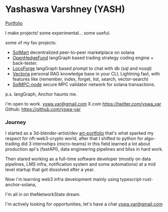 # Yashaswa Varshney (YASH) 
[Portfolio](https://obsi-m1.pages.dev/)

I make projects!
some experimental... some useful.

some of my fav projects:
- [SolMart](https://github.com/yswa-var/P2P_MKV_FE_V1) decentralized peer-to-peer marketplace on solana
- [OpenHedgeFund](https://github.com/starkfleet/openhedgefund) langGraph based trading strategy coding engine + back-tester. 
- [LocoForge](https://github.com/yswa-var/LocoForge) langGraph based prompt to chat with db (sql and nosql)
- [Vectoria](https://github.com/yswa-var/Vectoria) personal RAG knowledge base in your CLI, Lightning fast, with features like (remember, index, forget, list, search, vector-search)
- [SolMPC-node](https://github.com/yswa-var/SolMPC-Node) secure MPC validator network for solana transactions.

p.s. langGraph, Anchor haunts me.

i'm open to work. yswa.var@gmail.com
X.com https://twitter.com/yswa_var
Github: https://github.com/yswa-var

### Journey
I started as a 3d-blender-artist/dev [art-portfolio](https://yasv.artstation.com/) that's what sparked my respect for nft-web3-crypto world, after that I shifted to python for algo-trading did 3 internships (micro-teams) in this field learned a lot about production api's (fastAPI), data engineering pipelines and bliss in hard work.

Then stared working as a full-time software developer (mostly on data pipelines, LMS infra, notification system and some automations) at a mid level startup that got dissolved after a year.

Now i'm learning web3 infra development mainly using typescript-rust-anchor-solana, 

I'm all in on theNetworkState dream.

I'm actively looking for opportunities, let's have a chat yswa.var@gmail.com
